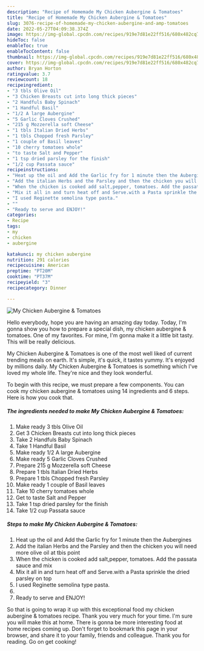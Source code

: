 ```yaml
---
description: "Recipe of Homemade My Chicken Aubergine & Tomatoes"
title: "Recipe of Homemade My Chicken Aubergine & Tomatoes"
slug: 3076-recipe-of-homemade-my-chicken-aubergine-and-amp-tomatoes
date: 2022-05-27T04:09:38.374Z
image: https://img-global.cpcdn.com/recipes/919e7d81e22ff516/680x482cq70/my-chicken-aubergine-tomatoes-recipe-main-photo.jpg
hideToc: false
enableToc: true
enableTocContent: false
thumbnail: https://img-global.cpcdn.com/recipes/919e7d81e22ff516/680x482cq70/my-chicken-aubergine-tomatoes-recipe-main-photo.jpg
cover: https://img-global.cpcdn.com/recipes/919e7d81e22ff516/680x482cq70/my-chicken-aubergine-tomatoes-recipe-main-photo.jpg
author: Bryan Horton
ratingvalue: 3.7
reviewcount: 18
recipeingredient:
- "3 tbls Olive Oil"
- "3 Chicken Breasts cut into long thick pieces"
- "2 Handfuls Baby Spinach"
- "1 Handful Basil"
- "1/2 A large Aubergine"
- "5 Garlic Cloves Crushed"
- "215 g Mozzerella soft Cheese"
- "1 tbls Italian Dried Herbs"
- "1 tbls Chopped fresh Parsley"
- "1 couple of Basil leaves"
- "10 cherry tomatoes whole"
- "to taste Salt and Pepper"
- "1 tsp dried parsley for the finish"
- "1/2 cup Passata sauce"
recipeinstructions:
- "Heat up the oil and Add the Garlic fry for 1 minute then the Aubergines"
- "Add the italian Herbs and the Parsley and then the chicken you will need more olive oil at tbis point"
- "When the chicken is cooked add salt,pepper, tomatoes. Add the passata sauce and mix"
- "Mix it all in and turn heat off and Serve.with a Pasta sprinkle the dried parsley on top"
- "I used Reginette semolina type pasta."
- ""
- "Ready to serve and ENJOY!"
categories:
- Recipe
tags:
- my
- chicken
- aubergine

katakunci: my chicken aubergine 
nutrition: 291 calories
recipecuisine: American
preptime: "PT20M"
cooktime: "PT37M"
recipeyield: "3"
recipecategory: Dinner

---
```



![My Chicken Aubergine & Tomatoes](https://img-global.cpcdn.com/recipes/919e7d81e22ff516/680x482cq70/my-chicken-aubergine-tomatoes-recipe-main-photo.jpg)

Hello everybody, hope you are having an amazing day today. Today, I'm gonna show you how to prepare a special dish, my chicken aubergine & tomatoes. One of my favorites. For mine, I'm gonna make it a little bit tasty. This will be really delicious.

My Chicken Aubergine & Tomatoes is one of the most well liked of current trending meals on earth. It's simple, it's quick, it tastes yummy. It's enjoyed by millions daily. My Chicken Aubergine & Tomatoes is something which I've loved my whole life. They're nice and they look wonderful.




To begin with this recipe, we must prepare a few components. You can cook my chicken aubergine & tomatoes using 14 ingredients and 6 steps. Here is how you cook that.

<!--inarticleads1-->

##### The ingredients needed to make My Chicken Aubergine & Tomatoes:

1. Make ready 3 tbls Olive Oil
1. Get 3 Chicken Breasts cut into long thick pieces
1. Take 2 Handfuls Baby Spinach
1. Take 1 Handful Basil
1. Make ready 1/2 A large Aubergine
1. Make ready 5 Garlic Cloves Crushed
1. Prepare 215 g Mozzerella soft Cheese
1. Prepare 1 tbls Italian Dried Herbs
1. Prepare 1 tbls Chopped fresh Parsley
1. Make ready 1 couple of Basil leaves
1. Take 10 cherry tomatoes whole
1. Get to taste Salt and Pepper
1. Take 1 tsp dried parsley for the finish
1. Take 1/2 cup Passata sauce




<!--inarticleads2-->

##### Steps to make My Chicken Aubergine & Tomatoes:

1. Heat up the oil and Add the Garlic fry for 1 minute then the Aubergines
1. Add the italian Herbs and the Parsley and then the chicken you will need more olive oil at tbis point
1. When the chicken is cooked add salt,pepper, tomatoes. Add the passata sauce and mix
1. Mix it all in and turn heat off and Serve.with a Pasta sprinkle the dried parsley on top
1. I used Reginette semolina type pasta.
1. 
1. Ready to serve and ENJOY!



So that is going to wrap it up with this exceptional food my chicken aubergine & tomatoes recipe. Thank you very much for your time. I'm sure you will make this at home. There is gonna be more interesting food at home recipes coming up. Don't forget to bookmark this page in your browser, and share it to your family, friends and colleague. Thank you for reading. Go on get cooking!
